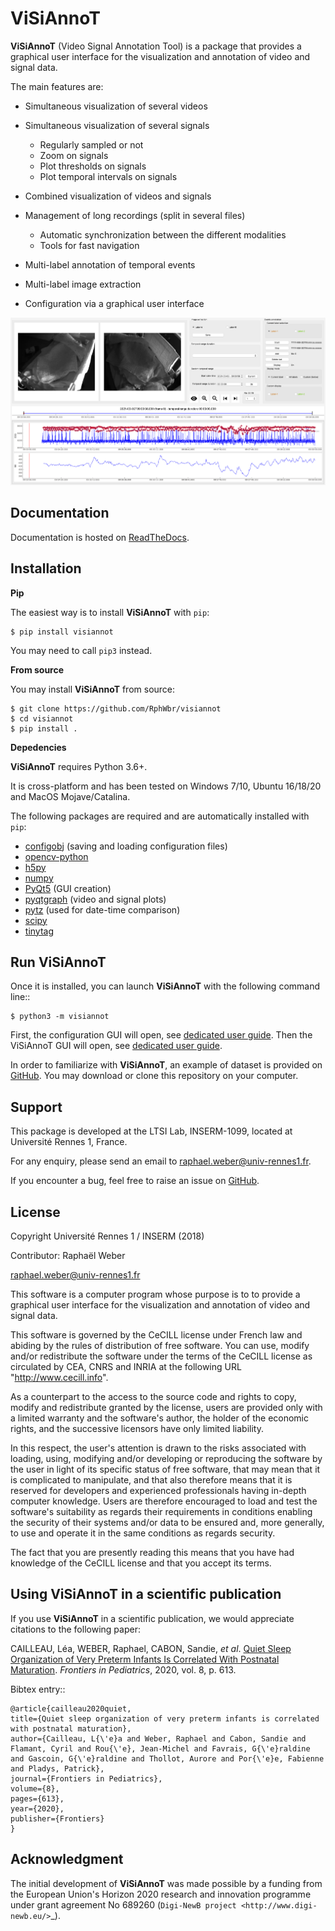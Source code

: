 ViSiAnnoT
=========

**ViSiAnnoT** (Video Signal Annotation Tool) is a package that provides a graphical user interface for the visualization and annotation of video and signal data.

The main features are:

- Simultaneous visualization of several videos
- Simultaneous visualization of several signals

  - Regularly sampled or not
  - Zoom on signals
  - Plot thresholds on signals
  - Plot temporal intervals on signals
- Combined visualization of videos and signals
- Management of long recordings (split in several files)

  - Automatic synchronization between the different modalities
  - Tools for fast navigation
- Multi-label annotation of temporal events
- Multi-label image extraction
- Configuration via a graphical user interface

![](https://github.com/RphWbr/visiannot/raw/main/doc/source/images/layout_mode_2.png)


Documentation
-------------

Documentation is hosted on [ReadTheDocs](https://visiannot.readthedocs.io/en/latest/index.html).



Installation
------------

**Pip**

The easiest way is to install **ViSiAnnoT** with ``pip``:

    $ pip install visiannot

You may need to call ``pip3`` instead.


**From source**

You may install **ViSiAnnoT** from source:

    $ git clone https://github.com/RphWbr/visiannot
    $ cd visiannot
    $ pip install .


**Depedencies**

**ViSiAnnoT** requires Python 3.6+.

It is cross-platform and has been tested on Windows 7/10, Ubuntu 16/18/20 and MacOS Mojave/Catalina.

The following packages are required and are automatically installed with ``pip``: 

* [configobj](https://pypi.org/project/configobj/) (saving and loading configuration files)
* [opencv-python](https://opencv.org/)
* [h5py](https://pypi.org/project/h5py/)
* [numpy](https://numpy.org/)
* [PyQt5](https://pypi.org/project/PyQt5/) (GUI creation)
* [pyqtgraph](http://pyqtgraph.org/) (video and signal plots)
* [pytz](https://pypi.org/project/pytz/) (used for date-time comparison)
* [scipy](https://www.scipy.org/)
* [tinytag](https://pypi.org/project/tinytag/)


Run ViSiAnnoT
-------------

Once it is installed, you can launch **ViSiAnnoT** with the following command line::

    $ python3 -m visiannot

First, the configuration GUI will open, see [dedicated user guide](https://visiannot.readthedocs.io/en/latest/userguide-configuration.html#configuration-with-the-graphical-user-interface). Then the ViSiAnnoT GUI will open, see [dedicated user guide](https://visiannot.readthedocs.io/en/latest/userguide-visiannot.html).

In order to familiarize with **ViSiAnnoT**, an example of dataset is provided on [GitHub](https://github.com/RphWbr/visiannot-example). You may download or clone this repository on your computer.


Support
-------

This package is developed at the LTSI Lab, INSERM-1099, located at Université Rennes 1, France.

For any enquiry, please send an email to raphael.weber@univ-rennes1.fr.

If you encounter a bug, feel free to raise an issue on [GitHub](https://github.com/RphWbr/visiannot/issues).


License
-------
Copyright Université Rennes 1 / INSERM (2018)

Contributor: Raphaël Weber

raphael.weber@univ-rennes1.fr

This software is a computer program whose purpose is to to provide a graphical user interface for the visualization and annotation of video and signal data.

This software is governed by the CeCILL license under French law and abiding by the rules of distribution of free software. You can  use, modify and/or redistribute the software under the terms of the CeCILL license as circulated by CEA, CNRS and INRIA at the following URL "http://www.cecill.info". 

As a counterpart to the access to the source code and rights to copy, modify and redistribute granted by the license, users are provided only with a limited warranty  and the software's author, the holder of the economic rights, and the successive licensors have only limited liability. 

In this respect, the user's attention is drawn to the risks associated with loading, using, modifying and/or developing or reproducing the software by the user in light of its specific status of free software, that may mean that it is complicated to manipulate, and that also therefore means that it is reserved for developers and  experienced professionals having in-depth computer knowledge. Users are therefore encouraged to load and test the software's suitability as regards their requirements in conditions enabling the security of their systems and/or data to be ensured and, more generally, to use and operate it in the same conditions as regards security.

The fact that you are presently reading this means that you have had knowledge of the CeCILL license and that you accept its terms.


Using ViSiAnnoT in a scientific publication
-------------------------------------------
If you use **ViSiAnnoT** in a scientific publication, we would appreciate citations to the following paper:

CAILLEAU, Léa, WEBER, Raphael, CABON, Sandie, *et al*. [Quiet Sleep Organization of Very Preterm Infants Is Correlated With Postnatal Maturation](https://www.frontiersin.org/articles/10.3389/fped.2020.559658/full). *Frontiers in Pediatrics*, 2020, vol. 8, p. 613.


Bibtex entry::

    @article{cailleau2020quiet,
    title={Quiet sleep organization of very preterm infants is correlated with postnatal maturation},
    author={Cailleau, L{\'e}a and Weber, Raphael and Cabon, Sandie and Flamant, Cyril and Rou{\'e}, Jean-Michel and Favrais, G{\'e}raldine and Gascoin, G{\'e}raldine and Thollot, Aurore and Por{\'e}e, Fabienne and Pladys, Patrick},
    journal={Frontiers in Pediatrics},
    volume={8},
    pages={613},
    year={2020},
    publisher={Frontiers}
    }


Acknowledgment
--------------
The initial development of **ViSiAnnoT** was made possible by a funding from the European Union's Horizon 2020 research and innovation programme under grant agreement No 689260 (`Digi-NewB project <http://www.digi-newb.eu/>`_).
